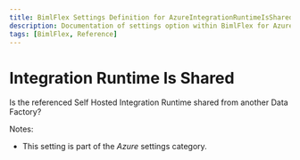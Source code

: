 ```yaml
---
title: BimlFlex Settings Definition for AzureIntegrationRuntimeIsShared
description: Documentation of settings option within BimlFlex for AzureIntegrationRuntimeIsShared
tags: [BimlFlex, Reference]
---
```


# Integration Runtime Is Shared

Is the referenced Self Hosted Integration Runtime shared from another Data Factory?

Notes:

* This setting is part of the *Azure* settings category.

